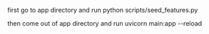 first go to app directory and run 
python scripts/seed_features.py

then come out of app directory and run
uvicorn main:app --reload
